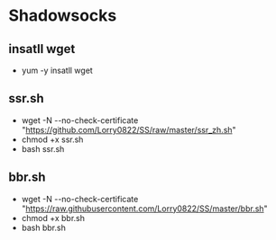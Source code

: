 # Shadowsocks

## insatll wget
* yum -y insatll wget

## ssr.sh
* wget -N --no-check-certificate "https://github.com/Lorry0822/SS/raw/master/ssr_zh.sh"
* chmod +x ssr.sh 
* bash ssr.sh

## bbr.sh
* wget -N --no-check-certificate "https://raw.githubusercontent.com/Lorry0822/SS/master/bbr.sh"
* chmod +x bbr.sh 
* bash bbr.sh
